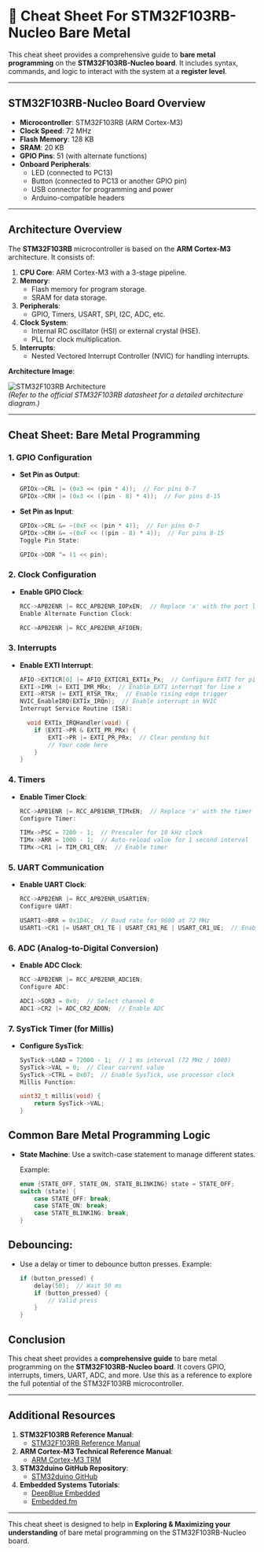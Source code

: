 # 🌟 Cheat Sheet For STM32F103RB-Nucleo Bare Metal  

This cheat sheet provides a comprehensive guide to **bare metal programming** on the **STM32F103RB-Nucleo board**. It includes syntax, commands, and logic to interact with the system at a **register level**.

---

## **STM32F103RB-Nucleo Board Overview**
- **Microcontroller**: STM32F103RB (ARM Cortex-M3)
- **Clock Speed**: 72 MHz
- **Flash Memory**: 128 KB
- **SRAM**: 20 KB
- **GPIO Pins**: 51 (with alternate functions)
- **Onboard Peripherals**:
  - LED (connected to PC13)
  - Button (connected to PC13 or another GPIO pin)
  - USB connector for programming and power
  - Arduino-compatible headers

---

## **Architecture Overview**
The **STM32F103RB** microcontroller is based on the **ARM Cortex-M3** architecture. It consists of:
1. **CPU Core**: ARM Cortex-M3 with a 3-stage pipeline.
2. **Memory**:
   - Flash memory for program storage.
   - SRAM for data storage.
3. **Peripherals**:
   - GPIO, Timers, USART, SPI, I2C, ADC, etc.
4. **Clock System**:
   - Internal RC oscillator (HSI) or external crystal (HSE).
   - PLL for clock multiplication.
5. **Interrupts**:
   - Nested Vectored Interrupt Controller (NVIC) for handling interrupts.

**Architecture Image**:

![STM32F103RB Architecture](https://github.com/user-attachments/assets/cd0bcd39-ada1-434e-853c-82dea4a7e1b2)  
*(Refer to the official STM32F103RB datasheet for a detailed architecture diagram.)*

---

## **Cheat Sheet: Bare Metal Programming**

### **1. GPIO Configuration**
- **Set Pin as Output**:
  ```c
  GPIOx->CRL |= (0x3 << (pin * 4));  // For pins 0-7
  GPIOx->CRH |= (0x3 << ((pin - 8) * 4));  // For pins 8-15
  ```

- **Set Pin as Input**:
  ```c
  GPIOx->CRL &= ~(0xF << (pin * 4));  // For pins 0-7
  GPIOx->CRH &= ~(0xF << ((pin - 8) * 4));  // For pins 8-15
  Toggle Pin State:
  ```
  ```c
  GPIOx->ODR ^= (1 << pin);
  ```

### **2. Clock Configuration**
- **Enable GPIO Clock**:
  
  ```c
  RCC->APB2ENR |= RCC_APB2ENR_IOPxEN;  // Replace 'x' with the port letter (A, B, C, etc.)
  Enable Alternate Function Clock:
  ```
  ```c
  RCC->APB2ENR |= RCC_APB2ENR_AFIOEN;
  ```

### **3. Interrupts**
-  **Enable EXTI Interrupt**:
  
    ```c
    AFIO->EXTICR[0] |= AFIO_EXTICR1_EXTIx_Px;  // Configure EXTI for pin x
    EXTI->IMR |= EXTI_IMR_MRx;  // Enable EXTI interrupt for line x
    EXTI->RTSR |= EXTI_RTSR_TRx;  // Enable rising edge trigger
    NVIC_EnableIRQ(EXTIx_IRQn);  // Enable interrupt in NVIC
    Interrupt Service Routine (ISR):
    ```
    ```c
      void EXTIx_IRQHandler(void) {
        if (EXTI->PR & EXTI_PR_PRx) {
            EXTI->PR |= EXTI_PR_PRx;  // Clear pending bit
            // Your code here
        }
    }
    ```

### **4. Timers**
- **Enable Timer Clock**:
  
    ```c
    RCC->APB1ENR |= RCC_APB1ENR_TIMxEN;  // Replace 'x' with the timer number (2, 3, etc.)
    Configure Timer:
    ```
    ```c
    TIMx->PSC = 7200 - 1;  // Prescaler for 10 kHz clock
    TIMx->ARR = 1000 - 1;  // Auto-reload value for 1 second interval
    TIMx->CR1 |= TIM_CR1_CEN;  // Enable timer
    ```

### **5. UART Communication**
-  **Enable UART Clock**:
  
    ```c
    RCC->APB2ENR |= RCC_APB2ENR_USART1EN;
    Configure UART:
    ```
    ```c
    USART1->BRR = 0x1D4C;  // Baud rate for 9600 at 72 MHz
    USART1->CR1 |= USART_CR1_TE | USART_CR1_RE | USART_CR1_UE;  // Enable transmitter, receiver, and UART
    ```

### **6. ADC (Analog-to-Digital Conversion)**
-  **Enable ADC Clock**:
  
    ```c
    RCC->APB2ENR |= RCC_APB2ENR_ADC1EN;
    Configure ADC:
    ```
    ```c
    ADC1->SQR3 = 0x0;  // Select channel 0
    ADC1->CR2 |= ADC_CR2_ADON;  // Enable ADC
    ```

### **7. SysTick Timer (for Millis)**
-  **Configure SysTick**:
  
    ```c
    SysTick->LOAD = 72000 - 1;  // 1 ms interval (72 MHz / 1000)
    SysTick->VAL = 0;  // Clear current value
    SysTick->CTRL = 0x07;  // Enable SysTick, use processor clock
    Millis Function:
    ```
    ```c
    uint32_t millis(void) {
        return SysTick->VAL;
    }
    ```

## Common Bare Metal Programming Logic
-  **State Machine**:
    Use a switch-case statement to manage different states.
  
    Example:

      ```c
      enum {STATE_OFF, STATE_ON, STATE_BLINKING} state = STATE_OFF;
      switch (state) {
          case STATE_OFF: break;
          case STATE_ON: break;
          case STATE_BLINKING: break;
      }
      ```

## Debouncing:

-  Use a delay or timer to debounce button presses.
    Example:
   
      ```c
      if (button_pressed) {
          delay(50);  // Wait 50 ms
          if (button_pressed) {
              // Valid press
          }
      }
      ```

## Conclusion
This cheat sheet provides a **comprehensive guide** to bare metal programming on the **STM32F103RB-Nucleo board**. It covers GPIO, interrupts, timers, UART, ADC, and more. Use this as a reference to explore the full potential of the STM32F103RB microcontroller.

---
## Additional Resources
1. **STM32F103RB Reference Manual**:
   - [STM32F103RB Reference Manual](https://www.st.com/resource/en/reference_manual/cd00171190.pdf)
2. **ARM Cortex-M3 Technical Reference Manual**:
   - [ARM Cortex-M3 TRM](https://developer.arm.com/documentation/ddi0337/e/)
3. **STM32duino GitHub Repository**:
   - [STM32duino GitHub](https://github.com/stm32duino)
4. **Embedded Systems Tutorials**:
   - [DeepBlue Embedded](https://deepbluembedded.com/)
   - [Embedded.fm](https://embedded.fm/)
---

This cheat sheet is designed to help in **Exploring & Maximizing your understanding** of bare metal programming on the STM32F103RB-Nucleo board.
